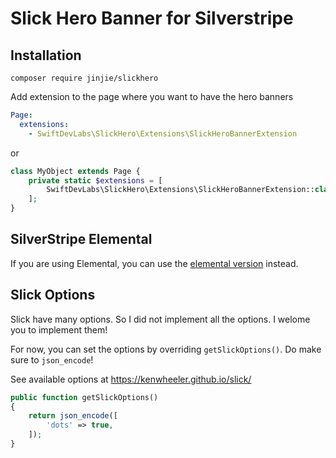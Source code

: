 # Slick Hero Banner for Silverstripe

## Installation

`composer require jinjie/slickhero`

Add extension to the page where you want to have the hero banners

```yaml
Page:
  extensions:
    - SwiftDevLabs\SlickHero\Extensions\SlickHeroBannerExtension
```

or

```php
class MyObject extends Page {
    private static $extensions = [
        SwiftDevLabs\SlickHero\Extensions\SlickHeroBannerExtension::class,
    ];
}
```

## SilverStripe Elemental

If you are using Elemental, you can use the [elemental version](https://github.com/jinjie/slickhero-elemental) instead.

## Slick Options

Slick have many options. So I did not implement all the options. I welome you to implement them!

For now, you can set the options by overriding `getSlickOptions()`. Do make sure to `json_encode`!

See available options at https://kenwheeler.github.io/slick/

```php
public function getSlickOptions()
{
    return json_encode([
        'dots' => true,
    ]);
}
```
